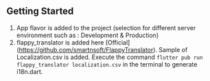 ## Getting Started

1. App flavor is added to the project (selection for different server environment such as : Development & Production)
2. flappy_translator is added here [Official] (https://github.com/smartnsoft/FlappyTranslator). Sample of Localization.csv is added. Execute the command ```flutter pub run flappy_translator localization.csv``` in the terminal to generate i18n.dart.
